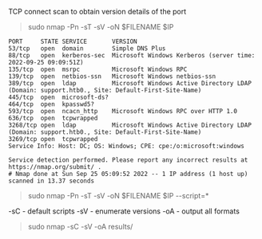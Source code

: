 

TCP connect scan to obtain version details of the port

> sudo nmap -Pn -sT -sV -oN $FILENAME $IP 

```
PORT     STATE SERVICE       VERSION
53/tcp   open  domain        Simple DNS Plus
88/tcp   open  kerberos-sec  Microsoft Windows Kerberos (server time: 2022-09-25 09:09:51Z)
135/tcp  open  msrpc         Microsoft Windows RPC
139/tcp  open  netbios-ssn   Microsoft Windows netbios-ssn
389/tcp  open  ldap          Microsoft Windows Active Directory LDAP (Domain: support.htb0., Site: Default-First-Site-Name)
445/tcp  open  microsoft-ds?
464/tcp  open  kpasswd5?
593/tcp  open  ncacn_http    Microsoft Windows RPC over HTTP 1.0
636/tcp  open  tcpwrapped
3268/tcp open  ldap          Microsoft Windows Active Directory LDAP (Domain: support.htb0., Site: Default-First-Site-Name)
3269/tcp open  tcpwrapped
Service Info: Host: DC; OS: Windows; CPE: cpe:/o:microsoft:windows

Service detection performed. Please report any incorrect results at https://nmap.org/submit/ .
# Nmap done at Sun Sep 25 05:09:52 2022 -- 1 IP address (1 host up) scanned in 13.37 seconds
```

> sudo nmap -Pn -sT -sV -oN $FILENAME $IP --script=*

-sC - default scripts
-sV - enumerate versions
-oA - output all formats 
> sudo nmap -sC -sV -oA results/
